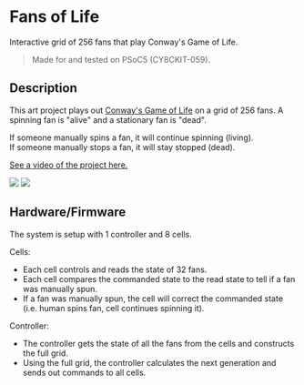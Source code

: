 # Fans of Life
Interactive grid of 256 fans that play Conway's Game of Life.
>Made for and tested on PSoC5 (CY8CKIT-059).

## Description
This art project plays out [Conway's Game of Life](https://en.wikipedia.org/wiki/Conway%27s_Game_of_Life)
on a grid of 256 fans. A spinning fan is "alive" and a stationary fan is "dead".

If someone manually spins a fan, it will continue spinning (living).  
If someone manually stops a fan, it will stay stopped (dead).

[See a video of the project here.](https://vimeo.com/429323547)

![](fol_2.gif)
![](fol_3.gif)

## Hardware/Firmware
The system is setup with 1 controller and 8 cells.

Cells:
* Each cell controls and reads the state of 32 fans.
* Each cell compares the commanded state to the read state to tell if a fan was manually spun.
* If a fan was manually spun, the cell will correct the commanded state (i.e. human spins fan, cell continues spinning it).

Controller:
* The controller gets the state of all the fans from the cells and constructs the full grid.
* Using the full grid, the controller calculates the next generation and sends out commands to all cells.
